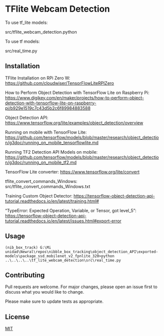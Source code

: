 # TFlite Webcam Detection

To use tf_lite models:

src/tflite_webcam_detection.python

To use tf models:

src/real_time.py


## Installation

TFlite Installation on RPi Zero W: https://github.com/cloudwiser/TensorFlowLiteRPIZero

How to Perform Object Detection with TensorFlow Lite on Raspberry Pi: https://www.digikey.com/en/maker/projects/how-to-perform-object-detection-with-tensorflow-lite-on-raspberry-pi/b929e1519c7c43d5b2c6f89984883588

Object Detection API: https://www.tensorflow.org/lite/examples/object_detection/overview

Running on mobile with TensorFlow Lite: https://github.com/tensorflow/models/blob/master/research/object_detection/g3doc/running_on_mobile_tensorflowlite.md

Running TF2 Detection API Models on mobile: https://github.com/tensorflow/models/blob/master/research/object_detection/g3doc/running_on_mobile_tf2.md

TensorFlow Lite converter: https://www.tensorflow.org/lite/convert

tflite_convert_commands_Windows: src/tflite_convert_commands_Windows.txt

Training Custom Object Detector: https://tensorflow-object-detection-api-tutorial.readthedocs.io/en/latest/training.html#

“TypeError: Expected Operation, Variable, or Tensor, got level_5”: https://tensorflow-object-detection-api-tutorial.readthedocs.io/en/latest/issues.html#export-error

## Usage

```Anaconda Prompt
(nib_box_track) G:\Mi unidad\Newral\repos\nibble_box_tracking\object_detection_API\exported-models\package_ssd_mobilenet_v2_fpnlite_320>python ..\..\..\..\tf_lite_webcam_detection\src\real_time.py
```

## Contributing
Pull requests are welcome. For major changes, please open an issue first to discuss what you would like to change.

Please make sure to update tests as appropriate.

## License
[MIT](https://choosealicense.com/licenses/mit/)